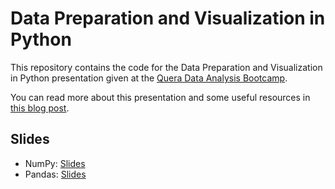 # Data Preparation and Visualization in Python

This repository contains the code for the Data Preparation and Visualization in Python presentation given at the [Quera Data Analysis Bootcamp](https://quera.org/bootcamp/data-analysis).

You can read more about this presentation and some useful resources in [this blog post](https://parsa-abbasi.github.io/talk/data-preparation-and-visualization-in-python/).

## Slides

- NumPy: [Slides](https://parsa-abbasi.github.io/slides/numpy)
- Pandas: [Slides](https://parsa-abbasi.github.io/slides/pandas)